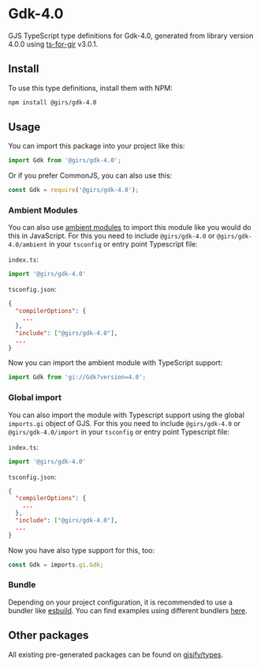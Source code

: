 
# Gdk-4.0

GJS TypeScript type definitions for Gdk-4.0, generated from library version 4.0.0 using [ts-for-gir](https://github.com/gjsify/ts-for-gir) v3.0.1.


## Install

To use this type definitions, install them with NPM:
```bash
npm install @girs/gdk-4.0
```

## Usage

You can import this package into your project like this:
```ts
import Gdk from '@girs/gdk-4.0';
```

Or if you prefer CommonJS, you can also use this:
```ts
const Gdk = require('@girs/gdk-4.0');
```

### Ambient Modules

You can also use [ambient modules](https://github.com/gjsify/ts-for-gir/tree/main/packages/cli#ambient-modules) to import this module like you would do this in JavaScript.
For this you need to include `@girs/gdk-4.0` or `@girs/gdk-4.0/ambient` in your `tsconfig` or entry point Typescript file:

`index.ts`:
```ts
import '@girs/gdk-4.0'
```

`tsconfig.json`:
```json
{
  "compilerOptions": {
    ...
  },
  "include": ["@girs/gdk-4.0"],
  ...
}
```

Now you can import the ambient module with TypeScript support: 

```ts
import Gdk from 'gi://Gdk?version=4.0';
```

### Global import

You can also import the module with Typescript support using the global `imports.gi` object of GJS.
For this you need to include `@girs/gdk-4.0` or `@girs/gdk-4.0/import` in your `tsconfig` or entry point Typescript file:

`index.ts`:
```ts
import '@girs/gdk-4.0'
```

`tsconfig.json`:
```json
{
  "compilerOptions": {
    ...
  },
  "include": ["@girs/gdk-4.0"],
  ...
}
```

Now you have also type support for this, too:

```ts
const Gdk = imports.gi.Gdk;
```

### Bundle

Depending on your project configuration, it is recommended to use a bundler like [esbuild](https://esbuild.github.io/). You can find examples using different bundlers [here](https://github.com/gjsify/ts-for-gir/tree/main/examples).

## Other packages

All existing pre-generated packages can be found on [gjsify/types](https://github.com/gjsify/types).

